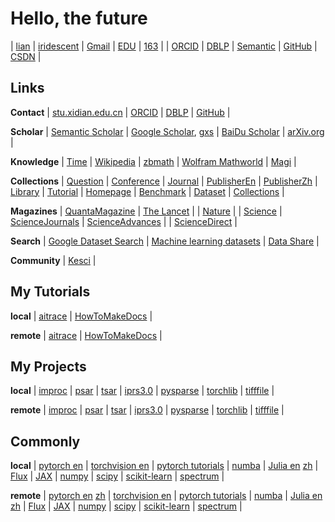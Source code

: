 # Hello, the future


| [lian](https://iridescent.ink/) | [iridescent](https://iridescent.ink/iridescent) | [Gmail](zhiliu.mind@gmail.com) | [EDU](zhiliu@stu.xidian.edu.cn) | [163](zhiliuai@163.com) |
| [ORCID](https://orcid.org/0000-0003-4781-7125) | [DBLP](https://dblp.uni-trier.de/pers/hd/l/Liu:Zhi) | [Semantic](https://www.semanticscholar.org/) | [GitHub](https://github.com/antsfamily/) | [CSDN](https://iridescent.blog.csdn.net/) |

## Links


**Contact** | [stu.xidian.edu.cn](http://stumail.xidian.edu.cn/) | [ORCID](https://orcid.org/) | [DBLP](https://dblp.uni-trier.de/) | [GitHub](https://github.com/) |

**Scholar**  | [Semantic Scholar](https://www.semanticscholar.org/) | [Google Scholar](https://scholar.google.com/), [gxs](https://ac.scmor.com/) | [BaiDu Scholar](https://xueshu.baidu.com/) | [arXiv.org](https://arxiv.org/) |

**Knowledge** | [Time](https://time.is/) | [Wikipedia](http://en.volupedia.org/ "Wikipedia mirror") | [zbmath](https://zbmath.org/) | [Wolfram Mathworld](http://mathworld.wolfram.com/) | [Magi](https://magi.com/) |

**Collections** | [Question](./Question.md/)  | [Conference](./Conference.md) | [Journal](./Journal.md)  | [PublisherEn](./PublisherEn.md)  | [PublisherZh](./PublisherZh.md) |
   [Library](./Library.md) | [Tutorial](./Tutorial.md) | [Homepage](./Homepage.md) | [Benchmark](https://iridescent.ink/benchmark) | [Dataset](https://iridescent.ink/dataset) | [Collections](https://iridescent.ink/collection)  |

**Magazines** | [QuantaMagazine](https://www.quantamagazine.org/) | [The Lancet](https://www.thelancet.com) |
   | [Nature](https://www.nature.com/) |
   | [Science](https://science.sciencemag.org/) | [ScienceJournals](https://www.sciencemag.org/journals) | [ScienceAdvances](https://advances.sciencemag.org/) |
   | [ScienceDirect](https://www.sciencedirect.com/) |

**Search** | [Google Dataset Search](https://datasetsearch.research.google.com/) | [Machine learning datasets](https://www.datasetlist.com/) | [Data Share](https://datashare.is.ed.ac.uk/) |

**Community** | [Kesci](https://www.kesci.com/) |





## My Tutorials

**local** | [aitrace](Tutorials/aitrace/html/index.html "A Tutorial On Artificial Intelligence") | [HowToMakeDocs](Tutorials/HowToMakeDocs/html/index.html "A Brief Tutorial On Making Beauty Documents") |

**remote** | [aitrace](https://iridescent.ink/aitrace/index.html "A Tutorial On Artificial Intelligence") | [HowToMakeDocs](https://iridescent.ink/HowToMakeDocs/index.html "A Brief Tutorial On Making Beauty Documents") |


## My Projects

**local** | [improc](Projects/improc/html/index.html "A Python Toolkit for image processing") | [psar](Projects/psar/html/index.html "Python SAR tool") | [tsar](Projects/tsar/html/index.html "PyTorch SAR tool") | [iprs3.0](Projects/iprs3.0/html/index.html "Intelligent Processing platform of Radar Signal") | [pysparse](Projects/pysparse/html/index.html "A Python Toolkit for Sparse Signal Processing") | [torchlib](Projects/torchlib/html/index.html "Torch library") | [tifffile](Projects/tifffile/html/index.html) |

**remote** | [improc](https://iridescent.ink/improc/index.html "A Python Toolkit for image processing") | [psar](https://iridescent.ink/psar/ "Python SAR tool") | [tsar](https://iridescent.ink/tsar/ "PyTorch SAR tool") | [iprs3.0](https://iridescent.ink/iprs3.0/index.html "Intelligent Processing platform of Radar Signal") | [pysparse](https://iridescent.ink/pysparse/index.html "A Python Toolkit for Sparse Signal Processing") | [torchlib](https://iridescent.ink/torchlib/index.html "Torch library") | [tifffile](https://iridescent.ink/tifffile/index.html) |


## Commonly

**local** | [pytorch en](Projects/pytorch/html/index.html "pytorch docs") | [torchvision en](Projects/vision/html/index.html "torchvision docs") | [pytorch tutorials](Tutorials/pytorch/html/index.html) | [numba](Projects/numba/html/index.html "A High Performance Python Compiler") | [Julia en](Projects/julia/html/en/index.html "The Julia Programming Language") [zh](Projects/julia/html/zh/index.html  "The Julia Programming Language") | [Flux](https://fluxml.ai/ "The Elegant Machine Learning Stack") 
| [JAX](Projects/jax/html/index.html) | [numpy](Projects/numpy/html/index.html) | [scipy](Projects/scipy/html/index.html) | [scikit-learn](Projects/scikit-learn/html/index.html)  | [spectrum](Projects/spectrum/html/index.html) |

**remote** | [pytorch en](https://pytorch.org/docs/stable/index.html "pytorch docs") [zh](https://pytorch-cn.readthedocs.io/zh/latest/ "pytorch docs") | [torchvision en](https://pytorch.org/docs/master/torchvision/ "torchvision docs") | [pytorch tutorials](https://pytorch.org/tutorials/) | [numba](http://numba.pydata.org/ "A High Performance Python Compiler") | [Julia en](https://docs.julialang.org/en "The Julia Programming Language") [zh](https://julia-cn.readthedocs.io/  "The Julia Programming Language") | [Flux](https://fluxml.ai/ "The Elegant Machine Learning Stack") 
| [JAX](https://jax.readthedocs.io/en/latest/) | [numpy](https://numpy.org/doc/stable/reference/index.html) | [scipy](https://docs.scipy.org/doc/) | [scikit-learn](https://scikit-learn.org/stable/) | [spectrum](https://pyspectrum.readthedocs.io) |








